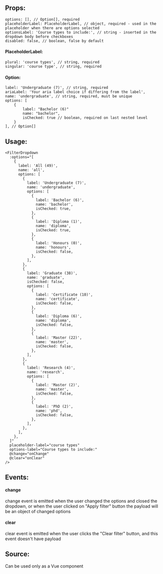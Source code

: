 ## Props:

```
options: [], // Option[], required
placeholderLabel: PlaceholderLabel, // object, required - used in the placeholder when there are options selected
optionsLabel: 'Course types to include:', // string - inserted in the dropdown body before checkboxes
disabled: false, // boolean, false by default
```

#### PlaceholderLabel:

```
plural: 'course types', // string, required
singular: 'course type', // string, required
```

#### Option:

```
label: 'Undergraduate (7)', // string, required
ariaLabel: 'Your aria label choice if differing from the label',
name: 'undergraduate', // string, required, must be unique
options: [
    {
        label: "Bachelor (6)"
        name: "bachelor",
        isChecked: true // boolean, required on last nested level
    }
], // Option[]
```

## Usage:

```vue
<FilterDropdown
  :options="[
    {
      label: 'All (49)',
      name: 'all',
      options: [
        {
          label: 'Undergraduate (7)',
          name: 'undergraduate',
          options: [
            {
              label: 'Bachelor (6)',
              name: 'bachelor',
              isChecked: true,
            },
            {
              label: 'Diploma (1)',
              name: 'diploma',
              isChecked: true,
            },
            {
              label: 'Honours (0)',
              name: 'honours',
              isChecked: false,
            },
          ],
        },
        {
          label: 'Graduate (38)',
          name: 'graduate',
          isChecked: false,
          options: [
            {
              label: 'Certificate (10)',
              name: 'certificate',
              isChecked: false,
            },
            {
              label: 'Diploma (6)',
              name: 'diploma',
              isChecked: false,
            },
            {
              label: 'Master (22)',
              name: 'master',
              isChecked: false,
            },
          ],
        },
        {
          label: 'Research (4)',
          name: 'research',
          options: [
            {
              label: 'Master (2)',
              name: 'master',
              isChecked: false,
            },
            {
              label: 'PhD (2)',
              name: 'phd',
              isChecked: false,
            },
          ],
        },
      ],
    },
  ]"
  placeholder-label="course types"
  options-label="Course types to include:"
  @change="onChange"
  @clear="onClear"
/>
```

## Events:

#### change
change event is emitted when the user changed the options and closed the dropdown, or when the user clicked on "Apply filter" button
the payload will be an object of changed options

#### clear
clear event is emitted when the user clicks the "Clear filter" button, and this event doesn't have payload

## Source:
Can be used only as a Vue component
